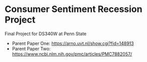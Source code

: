 # Consumer Sentiment Recession Project
Final Project for DS340W at Penn State

- Parent Paper One: https://arno.uvt.nl/show.cgi?fid=148913
- Parent Paper Two: https://www.ncbi.nlm.nih.gov/pmc/articles/PMC7882057/
